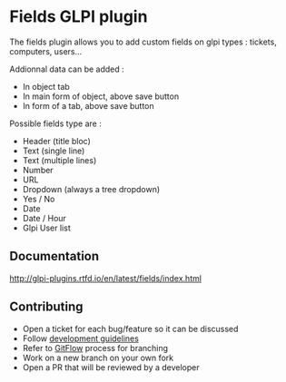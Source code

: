 # Fields GLPI plugin

The fields plugin allows you to add custom fields on glpi types : tickets, computers, users...

Addionnal data can be added :
 * In object tab
 * In main form of object, above save button
 * In form of a tab, above save button

Possible fields type are :
 * Header (title bloc)
 * Text (single line)
 * Text (multiple lines)
 * Number
 * URL
 * Dropdown (always a tree dropdown)
 * Yes / No
 * Date
 * Date / Hour
 * Glpi User list

## Documentation

http://glpi-plugins.rtfd.io/en/latest/fields/index.html

## Contributing

* Open a ticket for each bug/feature so it can be discussed
* Follow [development guidelines](http://glpi-developer-documentation.readthedocs.io/en/latest/plugins.html)
* Refer to [GitFlow](http://git-flow.readthedocs.io/) process for branching
* Work on a new branch on your own fork
* Open a PR that will be reviewed by a developer
